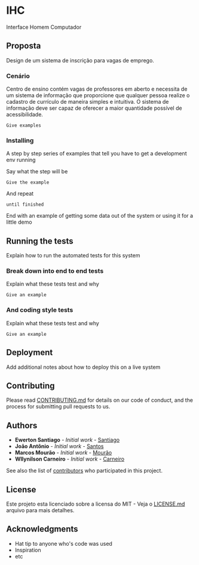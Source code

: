 # IHC

Interface Homem Computador

## Proposta

Design de um sistema de inscrição para vagas de emprego.

### Cenário

Centro de ensino contém vagas de professores em aberto e necessita de um sistema de informação que proporcione que qualquer pessoa realize o cadastro de currículo de maneira simples e intuitiva. O sistema de informação deve ser capaz de oferecer a maior quantidade possível de acessibilidade.

```
Give examples
```

### Installing

A step by step series of examples that tell you have to get a development env running

Say what the step will be

```
Give the example
```

And repeat

```
until finished
```

End with an example of getting some data out of the system or using it for a little demo

## Running the tests

Explain how to run the automated tests for this system

### Break down into end to end tests

Explain what these tests test and why

```
Give an example
```

### And coding style tests

Explain what these tests test and why

```
Give an example
```

## Deployment

Add additional notes about how to deploy this on a live system

## Contributing

Please read [CONTRIBUTING.md](https://github.com/DEVpalmas/ihccurriculo/blob/master/CONTRIBUTING.md) for details on our code of conduct, and the process for submitting pull requests to us.

## Authors

* **Ewerton Santiago** - *Initial work* - [Santiago](https://github.com/ewertonsantiago)
* **João Antônio** - *Initial work* - [Santos](https://github.com/JoaoPalmasBR)
* **Marcos Mourão** - *Initial work* - [Mourão](https://github.com/mouraoinfo)
* **Wllynilson Carneiro** - *Initial work* - [Carneiro](https://github.com/wllynilson)

See also the list of [contributors](https://github.com/your/project/contributors) who participated in this project.

## License

Este projeto esta licenciado sobre a licensa do MIT - Veja o [LICENSE.md](LICENSE.md) arquivo para mais detalhes.

## Acknowledgments

* Hat tip to anyone who's code was used
* Inspiration
* etc
